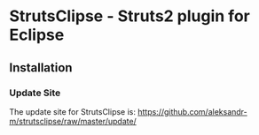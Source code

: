 # StrutsClipse - Struts2 plugin for Eclipse

## Installation

### Update Site

The update site for StrutsClipse is: https://github.com/aleksandr-m/strutsclipse/raw/master/update/
